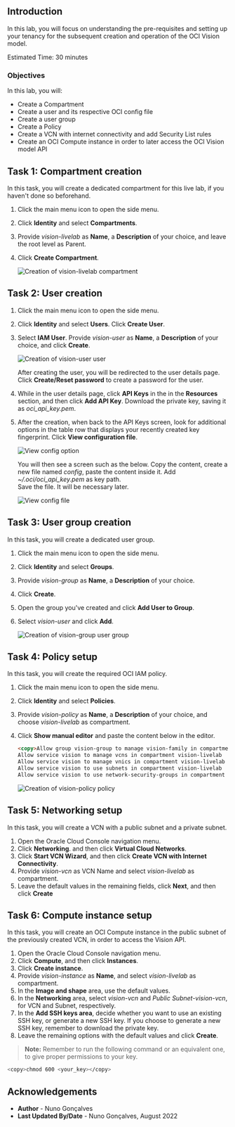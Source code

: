 ## Introduction

In this lab, you will focus on understanding the pre-requisites and setting up your tenancy for the subsequent creation and operation of the OCI Vision model.

Estimated Time: 30 minutes

### Objectives

In this lab, you will:
- Create a Compartment
- Create a user and its respective OCI config file
- Create a user group
- Create a Policy
- Create a VCN with internet connectivity and add Security List rules
- Create an OCI Compute instance in order to later access the OCI Vision model API

## Task 1: Compartment creation

In this task, you will create a dedicated compartment for this live lab, if you haven't done so beforehand.

1. Click the main menu icon to open the side menu.
2. Click **Identity** and select **Compartments**.
3. Provide *vision-livelab* as **Name**, a **Description** of your choice, and leave the root level as Parent.
4. Click **Create Compartment**.

   ![Creation of vision-livelab compartment](../images/create_compartment.png)

## Task 2: User creation

1. Click the main menu icon to open the side menu.
2. Click **Identity** and select **Users**. Click **Create User**.
3. Select **IAM User**. Provide *vision-user* as **Name**, a **Description** of your choice, and click **Create**.

   ![Creation of vision-user user](../images/create_user.png)

   After creating the user, you will be redirected to the user details page. Click **Create/Reset password** to create a password for the user.

4. While in the user details page, click **API Keys** in the in the **Resources** section, and then click **Add API Key**. Download the private key, saving it as *oci_api_key.pem*.  
5. After the creation, when back to the API Keys screen, look for additional options in the table row that displays your recently created key fingerprint. Click **View configuration file**.

   ![View config option](../images/view_config_option.png)

   You will then see a screen such as the below. Copy the content, create a new file named *config*, paste the content inside it. Add *~/.oci/oci_api_key.pem* as key path.  
   Save the file. It will be necessary later.

   ![View config file](../images/view_config_file.png)

## Task 3: User group creation

In this task, you will create a dedicated user group.

1. Click the main menu icon to open the side menu.
2. Click **Identity** and select **Groups**.
3. Provide *vision-group* as **Name**, a **Description** of your choice.
4. Click **Create**.
5. Open the group you've created and click **Add User to Group**.
6. Select *vision-user* and click **Add**.

   ![Creation of vision-group user group](../images/create_group.png)

## Task 4: Policy setup

In this task, you will create the required OCI IAM policy.

1. Click the main menu icon to open the side menu.
2. Click **Identity** and select **Policies**.
3. Provide *vision-policy* as **Name**, a **Description** of your choice, and choose *vision-livelab* as compartment.
4. Click **Show manual editor** and paste the content below in the editor.

   ```html
   <copy>Allow group vision-group to manage vision-family in compartment vision-livelab
   Allow service vision to manage vcns in compartment vision-livelab
   Allow service vision to manage vnics in compartment vision-livelab
   Allow service vision to use subnets in compartment vision-livelab
   Allow service vision to use network-security-groups in compartment vision-livelab</copy>
   ```

   ![Creation of vision-policy policy](../images/create_policy.png)

## Task 5: Networking setup

In this task, you will create a VCN with a public subnet and a private subnet.

1. Open the Oracle Cloud Console navigation menu.
2. Click **Networking**. and then click **Virtual Cloud Networks**.
3. Click **Start VCN Wizard**, and then click **Create VCN with Internet Connectivity**.  
4. Provide *vision-vcn* as VCN Name and select *vision-livelab* as compartment.
5. Leave the default values in the remaining fields, click **Next**, and then click **Create** 

## Task 6: Compute instance setup

In this task, you will create an OCI Compute instance in the public subnet of the previously created VCN, in order to access the Vision API.

1. Open the Oracle Cloud Console navigation menu.
2. Click **Compute**, and then click **Instances**.
3. Click **Create instance**.
4. Provide *vision-instance* as **Name**, and select *vision-livelab* as compartment.
5. In the **Image and shape** area, use the default values.
6. In the **Networking** area, select *vision-vcn* and *Public Subnet-vision-vcn*, for VCN and Subnet, respectively.
7. In the **Add SSH keys area**, decide whether you want to use an existing SSH key, or generate a new SSH key. If you choose to generate a new SSH key, remember to download the private key. 
8. Leave the remaining options with the default values and click **Create**.

> **Note:** Remember to run the following command or an equivalent one, to give proper permissions to your key.
```bash
<copy>chmod 600 <your_key></copy>
```

## Acknowledgements

* **Author** - Nuno Gonçalves
* **Last Updated By/Date** - Nuno Gonçalves, August 2022